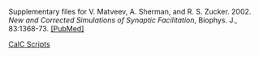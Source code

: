 Supplementary files for V. Matveev, A. Sherman, and R. S. Zucker. 2002. *New and Corrected Simulations of Synaptic Facilitation*, Biophys. J., 83:1368-73. [[PubMed]](https://pubmed.ncbi.nlm.nih.gov/12202362/)

[CalC Scripts](https://web.njit.edu/~matveev/calc/TSMscripts.html)

